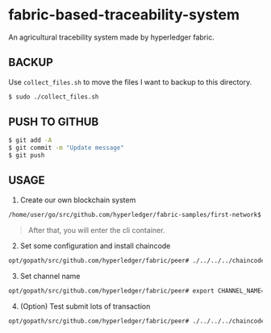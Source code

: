 # fabric-based-traceability-system

An agricultural tracebility system made by hyperledger fabric.

## BACKUP

Use `collect_files.sh` to move the files I want to backup to this directory.

```bash
$ sudo ./collect_files.sh
```

## PUSH TO GITHUB

```bash
$ git add -A
$ git commit -m "Update message"
$ git push
```

## USAGE

1. Create our own blockchain system

```bash
/home/user/go/src/github.com/hyperledger/fabric-samples/first-network$ sudo ./agriculture.sh
```

> After that, you will enter the cli container.

2. Set some configuration and install chaincode

```bash
opt/gopath/src/github.com/hyperledger/fabric/peer# ./../../../chaincode/agriculture/settings.sh
```

3. Set channel name

```bash
opt/gopath/src/github.com/hyperledger/fabric/peer# export CHANNEL_NAME=mychannel
```

4. (Option) Test submit lots of transaction

```bash
opt/gopath/src/github.com/hyperledger/fabric/peer# ./../../../chaincode/agriculture/test/test.sh
```

